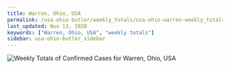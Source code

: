 ```yaml
---
title: Warren, Ohio, USA
permalink: /usa-ohio-butler/weekly_totals/usa-ohio-warren-weekly_totals.html
last_updated: Nov 13, 2020
keywords: ["Warren, Ohio, USA", "weekly totals"]
sidebar: usa-ohio-butler_sidebar
---
```


![Weekly Totals of Confirmed Cases for Warren, Ohio, USA](/covid_tracker/images/graphs/usa-ohio-warren-weekly_totals_graph.png)
